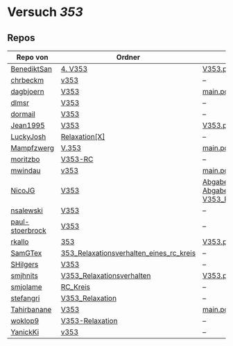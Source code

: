 # Versuch *353*

## Repos

|                 Repo von                 |                                                                       Ordner                                                                        |                                                                                                                                                                                                                         PDFs                                                                                                                                                                                                                          |
|------------------------------------------|-----------------------------------------------------------------------------------------------------------------------------------------------------|-------------------------------------------------------------------------------------------------------------------------------------------------------------------------------------------------------------------------------------------------------------------------------------------------------------------------------------------------------------------------------------------------------------------------------------------------------|
|[BenediktSan](../repo/BenediktSan)        |[4. V353](https://github.com/BenediktSan/AnfaengerPraktikum2020/tree/main/Versuche%20Semester%20IV/4.%20V353)                                        |[V353.pdf](https://docs.google.com/viewer?url=https://raw.githubusercontent.com/BenediktSan/AnfaengerPraktikum2020/main/Versuche%20Semester%20IV/4.%20V353/V353.pdf)                                                                                                                                                                                                                                                                                   |
|[chrbeckm](../repo/chrbeckm)              |[v353](https://github.com/chrbeckm/anfaenger-praktikum/tree/master/v353)                                                                             |–                                                                                                                                                                                                                                                                                                                                                                                                                                                      |
|[dagbjoern](../repo/dagbjoern)            |[V353](https://github.com/dagbjoern/AP-Physik/tree/master/V353)                                                                                      |[main.pdf](https://docs.google.com/viewer?url=https://raw.githubusercontent.com/dagbjoern/AP-Physik/master/V353/main.pdf)                                                                                                                                                                                                                                                                                                                              |
|[dlmsr](../repo/dlmsr)                    |[V353](https://github.com/dlmsr/praktikum/tree/master/V353)                                                                                          |–                                                                                                                                                                                                                                                                                                                                                                                                                                                      |
|[dormail](../repo/dormail)                |[V353](https://github.com/dormail/ap/tree/main/V353)                                                                                                 |–                                                                                                                                                                                                                                                                                                                                                                                                                                                      |
|[Jean1995](../repo/Jean1995)              |[V353](https://github.com/Jean1995/Praktikum/tree/master/V353)                                                                                       |[V353.pdf](https://docs.google.com/viewer?url=https://raw.githubusercontent.com/Jean1995/Praktikum/master/Protokolle_Fertig/V353.pdf)                                                                                                                                                                                                                                                                                                                  |
|[LuckyJosh](../repo/LuckyJosh)            |[Relaxation[X]](https://github.com/LuckyJosh/APPhysik/tree/master/Relaxation[X])                                                                     |–                                                                                                                                                                                                                                                                                                                                                                                                                                                      |
|[Mampfzwerg](../repo/Mampfzwerg)          |[V.353](https://github.com/Mampfzwerg/Praktikum/tree/master/V.353)                                                                                   |[main.pdf](https://docs.google.com/viewer?url=https://raw.githubusercontent.com/Mampfzwerg/Praktikum/master/V.353/latex-template/main.pdf)                                                                                                                                                                                                                                                                                                             |
|[moritzbo](../repo/moritzbo)              |[V353-RC](https://github.com/moritzbo/anfaenger_praktikum/tree/main/V353-RC)                                                                         |–                                                                                                                                                                                                                                                                                                                                                                                                                                                      |
|[mwindau](../repo/mwindau)                |[v353](https://github.com/mwindau/praktikum/tree/master/v353)                                                                                        |[main.pdf](https://docs.google.com/viewer?url=https://raw.githubusercontent.com/mwindau/praktikum/master/v353/main.pdf)                                                                                                                                                                                                                                                                                                                                |
|[NicoJG](../repo/NicoJG)                  |[V353](https://github.com/NicoJG/Anfaengerpraktikum/tree/master/V353)                                                                                |[Abgabe.pdf](https://docs.google.com/viewer?url=https://raw.githubusercontent.com/NicoJG/Anfaengerpraktikum/master/V353/Abgabe.pdf)<br/>[Abgabe_korrigiert.pdf](https://docs.google.com/viewer?url=https://raw.githubusercontent.com/NicoJG/Anfaengerpraktikum/master/V353/Abgabe_korrigiert.pdf)<br/>[V353_Feedback.pdf](https://docs.google.com/viewer?url=https://raw.githubusercontent.com/NicoJG/Anfaengerpraktikum/master/V353/V353_Feedback.pdf)|
|[nsalewski](../repo/nsalewski)            |[V353](https://github.com/nsalewski/laboratory/tree/master/V353)                                                                                     |–                                                                                                                                                                                                                                                                                                                                                                                                                                                      |
|[paul-stoerbrock](../repo/paul-stoerbrock)|[V353](https://github.com/paul-stoerbrock/Praktikum/tree/master/V353)                                                                                |–                                                                                                                                                                                                                                                                                                                                                                                                                                                      |
|[rkallo](../repo/rkallo)                  |[353](https://github.com/rkallo/APWS1718/tree/master/353)                                                                                            |[V353.pdf](https://docs.google.com/viewer?url=https://raw.githubusercontent.com/rkallo/APWS1718/master/353/V353.pdf)                                                                                                                                                                                                                                                                                                                                   |
|[SamGTex](../repo/SamGTex)                |[353_Relaxationsverhalten_eines_rc_kreis](https://github.com/SamGTex/Physik_Praktikum_Samuel_Max/tree/master/353_Relaxationsverhalten_eines_rc_kreis)|–                                                                                                                                                                                                                                                                                                                                                                                                                                                      |
|[SHilgers](../repo/SHilgers)              |[V353](https://github.com/SHilgers/Praktikum2/tree/master/V353)                                                                                      |–                                                                                                                                                                                                                                                                                                                                                                                                                                                      |
|[smjhnits](../repo/smjhnits)              |[V353_Relaxationsverhalten](https://github.com/smjhnits/Praktikum_TU_D_16-17/tree/master/Anf%C3%A4ngerpraktikum/Protokolle/V353_Relaxationsverhalten)|[V353.pdf](https://docs.google.com/viewer?url=https://raw.githubusercontent.com/smjhnits/Praktikum_TU_D_16-17/master/Anf%C3%A4ngerpraktikum/Fertige%20Protokolle/V353.pdf)                                                                                                                                                                                                                                                                             |
|[smjolame](../repo/smjolame)              |[RC_Kreis](https://github.com/smjolame/Praktikum_1/tree/master/RC_Kreis)                                                                             |–                                                                                                                                                                                                                                                                                                                                                                                                                                                      |
|[stefangri](../repo/stefangri)            |[V353_Relaxation](https://github.com/stefangri/s_s_productions/tree/master/PHY341/V353_Relaxation)                                                   |–                                                                                                                                                                                                                                                                                                                                                                                                                                                      |
|[Tahirbanane](../repo/Tahirbanane)        |[V353](https://github.com/Tahirbanane/AP/tree/main/V353)                                                                                             |[main.pdf](https://docs.google.com/viewer?url=https://raw.githubusercontent.com/Tahirbanane/AP/main/V353/main.pdf)                                                                                                                                                                                                                                                                                                                                     |
|[woklop9](../repo/woklop9)                |[V353-Relaxation](https://github.com/woklop9/Anfaengerpraktikum/tree/master/V353-Relaxation)                                                         |–                                                                                                                                                                                                                                                                                                                                                                                                                                                      |
|[YanickKi](../repo/YanickKi)              |[v353](https://github.com/YanickKi/AP_T_Y/tree/main/v353)                                                                                            |–                                                                                                                                                                                                                                                                                                                                                                                                                                                      |
